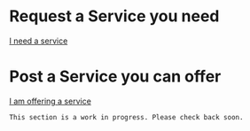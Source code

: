 

# Request a Service you need
<a class="button wide" href="./request.md">I need a service</a>

# Post a Service you can offer
<a class="button wide" href="./post.md">I am offering a service</a>

```
This section is a work in progress. Please check back soon.
```